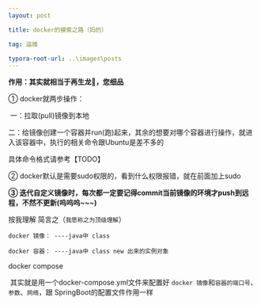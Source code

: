 ```yaml
---
layout: post

title: docker的摸索之路（妈的）

tag: 运维

typora-root-url: ..\images\posts
---
```


**作用：其实就相当于再生龙🐉，您细品**

① docker就两步操作：

​	一：拉取(pull)镜像到本地

​	二：给镜像创建一个容器并run(跑)起来，其余的想要对哪个容器进行操作，就进入该容器中，执行的相关命令跟Ubuntu是差不多的

具体命令格式请参考【TODO】

② docker默认是需要sudo权限的，看到什么权限报错，就在前面加上sudo

**③ 迭代自定义镜像时，每次都一定要记得commit当前镜像的环境才push到远程，不然不更新(呜呜呜~~~)**

按我理解 简言之（`我愿称之为顶级理解`）

```
docker 镜像： ----java中 class

docker 容器： ----java中 class new 出来的实例对象
```

 docker compose

​	其实就是用一个docker-compose.yml文件来配置好 `docker 镜像`和`容器的端口号`、`参数`、`网络`，跟 SpringBoot的配置文件作用一样